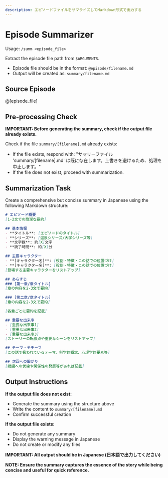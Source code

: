 ```yaml
---
description: エピソードファイルをサマライズしてMarkdown形式で出力する
---
```


# Episode Summarizer

Usage: `/summ <episode_file>`

Extract the episode file path from `$ARGUMENTS`.
- Episode file should be in the format: `@episode/filename.md`
- Output will be created as: `summary/filename.md`

## Source Episode

@[episode_file]

## Pre-processing Check

**IMPORTANT: Before generating the summary, check if the output file already exists.**

Check if the file `summary/[filename].md` already exists:
- If the file exists, respond with: "サマリーファイル 'summary/[filename].md' は既に存在します。上書きを避けるため、処理を中止します。"
- If the file does not exist, proceed with summarization.

## Summarization Task

Create a comprehensive but concise summary in Japanese using the following Markdown structure:

```markdown
# エピソード概要
[1-2文での簡潔な要約]

## 基本情報
- **タイトル**: [エピソードのタイトル]
- **シリーズ**: [温泉シリーズ/大学シリーズ等]
- **文字数**: 約[X]文字
- **読了時間**: 約[X]分

## 主要キャラクター
- **[キャラクター名]**: [役割・特徴・この話での位置づけ]
- **[キャラクター名]**: [役割・特徴・この話での位置づけ]
[登場する主要キャラクターをリストアップ]

## あらすじ
### [第一章/章タイトル]
[章の内容を2-3文で要約]

### [第二章/章タイトル]
[章の内容を2-3文で要約]

[各章ごとに要約を記載]

## 重要な出来事
- [重要な出来事1]
- [重要な出来事2]
- [重要な出来事3]
[ストーリーの転換点や重要なシーンをリストアップ]

## テーマ・モチーフ
[この話で扱われているテーマ、科学的概念、心理学的要素等]

## 次回への繋がり
[続編への伏線や関係性の発展等があれば記載]
```

## Output Instructions

**If the output file does not exist:**
- Generate the summary using the structure above
- Write the content to `summary/[filename].md`
- Confirm successful creation

**If the output file exists:**
- Do not generate any summary
- Display the warning message in Japanese
- Do not create or modify any files

**IMPORTANT: All output should be in Japanese (日本語で出力してください)**

**NOTE: Ensure the summary captures the essence of the story while being concise and useful for quick reference.**